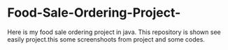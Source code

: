  Food-Sale-Ordering-Project-
===============================
Here is my food sale ordering project in java.
This repository is shown see easily project.this some screenshoots 
from project and some codes.												
